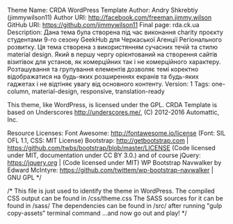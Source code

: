 Theme Name: CRDA WordPress Template
Author: Andry Shkrebtiy (jimmywilson11)
Author URI: http://facebook.com/freeman.jimmy.wilson
GitHub URI: https://github.com/jimmywilson11
Final page: rda.ck.ua
Description: Дана тема була створена під час виконання charity проєкту студентами 9-го сезону GeekHub для Черкаської Агенції Регіонального розвитку. Ця тема створена з використянням сучасних течій та стилю material design. Який в першу чергу орієнтований на створення сайтів візитівок для установ, як комерційних так і не комерційного характеру. Розташування та групування елементів  дозволяє темі коректно відображатися на будь-яких розширеннях екранів та будь-яких гаджетах і не відтіняє увагу від основного контенту.
Version: 1
Tags: one-column, material-design, responsive, translation-ready

This theme, like WordPress, is licensed under the GPL.
CRDA Template is based on Underscores http://underscores.me/, (C) 2012-2016 Automattic, Inc.

Resource Licenses:
Font Awesome: http://fontawesome.io/license (Font: SIL OFL 1.1, CSS: MIT License)
Bootstrap: http://getbootstrap.com | https://github.com/twbs/bootstrap/blob/master/LICENSE (Code licensed under MIT, documentation under CC BY 3.0.)
and of course
jQuery: https://jquery.org | (Code licensed under MIT)
WP Bootstrap Navwalker by Edward McIntyre: https://github.com/twittem/wp-bootstrap-navwalker | GNU GPL
*/

/*
This file is just used to identify the theme in WordPress.
The compiled CSS output can be found in /css/theme.css
The SASS sources for it can be found in /sass/
The dependencies can be found in /src/ after running "gulp copy-assets" terminal command
...and now go out and play!
*/
